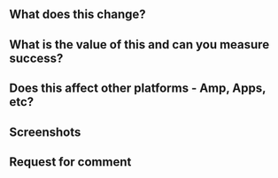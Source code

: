 ## What does this change?

## What is the value of this and can you measure success?

## Does this affect other platforms - Amp, Apps, etc?

<!--
To test and validate AMP locally add the amp query string along with the development hash: http://localhost:3000/sport/2016/aug/25/katie-ledecky-first-pitch-washington-nationals-bryce-harper?amp=1#development=1

The AMP validation results will appear in your console.
-->

## Screenshots

## Request for comment


<!--
*Does this PR meet the [contributing guidelines](https://github.com/guardian/frontend/blob/issue_pr_templates/.github/CONTRIBUTING.md#submission)?*
-->
